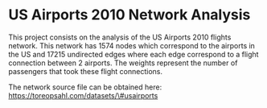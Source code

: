 # US Airports 2010 Network Analysis

This project consists on the analysis of the US Airports 2010 flights network. This network has 1574 nodes which correspond to the airports in the US and 17215 undirected edges where each edge correspond to a flight connection between 2 airports. The weights represent the number of passengers that took these flight connections.


The network source file can be obtained here: https://toreopsahl.com/datasets/\#usairports
